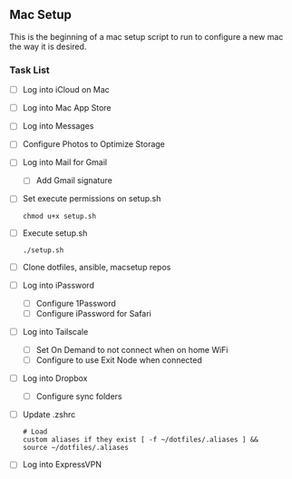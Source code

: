 ## Mac Setup

This is the beginning of a mac setup script to run to configure a new mac the way it is desired.

### Task List
- [ ] Log into iCloud on Mac
- [ ] Log into Mac App Store
- [ ] Log into Messages
- [ ] Configure Photos to Optimize Storage
- [ ] Log into Mail for Gmail
  - [ ] Add Gmail signature
- [ ] Set execute permissions on setup.sh
      <pre><code>chmod u+x setup.sh</code></pre>
- [ ] Execute setup.sh
      <pre><code>./setup.sh</code></pre>
- [ ] Clone dotfiles, ansible, macsetup repos
- [ ] Log into iPassword
  - [ ] Configure 1Password
  - [ ] Configure iPassword for Safari
- [ ] Log into Tailscale
  - [ ] Set On Demand to not connect when on home WiFi
  - [ ] Configure to use Exit Node when connected
- [ ] Log into Dropbox
  - [ ] Configure sync folders
- [ ] Update .zshrc
      <pre><code># Load custom aliases if they exist
      [ -f ~/dotfiles/.aliases ] && source ~/dotfiles/.aliases</code></pre>
- [ ] Log into ExpressVPN




